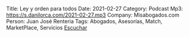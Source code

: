 Title: Ley y orden para todos
Date: 2021-02-27
Category: Podcast
Mp3: https://s.danilorca.com/2021-02-27.mp3
Company: Misabogados.com
Person: Juan José Renteria
Tags: Abogados, Asesorías, Match, MarketPlace, Servicios
<a href="https://s.danilorca.com/2021-02-27.mp3" type="audio/mpeg">
Escuchar
</a>
